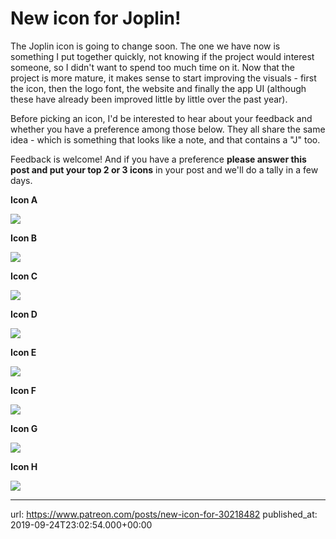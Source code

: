 # New icon for Joplin!

The Joplin icon is going to change soon. The one we have now is something I put together quickly, not knowing if the project would interest someone, so I didn't want to spend too much time on it. Now that the project is more mature, it makes sense to start improving the visuals - first the icon, then the logo font, the website and finally the app UI (although these have already been improved little by little over the past year).

Before picking an icon, I'd be interested to hear about your feedback and whether you have a preference among those below. They all share the same idea - which is something that looks like a note, and that contains a "J" too.

Feedback is welcome! And if you have a preference **please answer this post and put your top 2 or 3 icons** in your post and we'll do a tally in a few days.

**Icon A**

![](images/news/20190925-000254_0.png)

  

**Icon B**

![](images/news/20190925-000254_1.png)

  

**Icon C**

![](images/news/20190925-000254_2.png)

  

**Icon D**

![](images/news/20190925-000254_3.png)

  

**Icon E**

![](images/news/20190925-000254_4.png)

  

**Icon F**

![](images/news/20190925-000254_5.png)

  

**Icon G**

![](images/news/20190925-000254_6.png)

  

**Icon H**

![](images/news/20190925-000254_7.png)

* * *

url: https://www.patreon.com/posts/new-icon-for-30218482
published_at: 2019-09-24T23:02:54.000+00:00